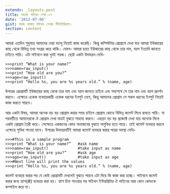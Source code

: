 ```yaml
---
extends: _layouts.post
title: সহজে পাইথন শেখা-০৭
date: '2012-07-06'
gist: সহজ ভাষায় পাইথন শেখার টিউটোরিয়াল।
section: content
---
```


আমরা এতদিন শুধুমাত্র আমাদের দেয়া ভ্যালু নিয়েই কাজ করেছি। কিন্তু কম্পিউটার প্রোগ্রামে দেখা যায় আমরা ইউজারের কাছ থেকে বিভিন্ন তথ্য সংগ্রহ করে থাকি। যেমন- আমরা হয়ত ইউজারের কাছ থেকে তার নাম, বয়স ইত্যাদি জানতে চাইতে পারি। এটা পাইথনে করা খুবই সহজ। ছোট্ট একটা উদাহরন দেখি-

```
>>>print “What is your name?”
>>>name=raw_input()
>>>print “Hoe old are you?”
>>>age=raw_input()
>>>print “Hello %s, you are %s years old.” % (name, age)
```

উপরের প্রোগ্রামটি ইউজারের কাছ থেকে তার নাম এবং বয়স জানতে চাইবে এবং সবশেষে সে তার নাম এবং বয়স প্রদর্শন করবে। এক্ষেত্রে একেক ব্যবহারকারী একেক ধরনের ইনপুট দেবে, কিন্তু আমাদের প্রোগ্রাম সে সকল ধরনের ইনপুট নিয়েই কাজ করতে পারবে।

আর একটা বিষয়, আমরা অনেক বড় বড় প্রোগ্রাম করার সময় চাইলে প্রোগ্রাম কোডে বিভিন্ন কমেন্ট লিখে রাখতে পারি। যা পরবর্তীতে আমাদেরকে ঐ প্রোগ্রাম দেখা মাত্রই বুঝতে সাহায্য করবে। এছাড়া বড় বড় প্রজেক্টে দেখা যায় অনেকে মিলে একটা প্রোগ্রাম তৈরী করে। সেক্ষেত্রে একজনের কোড অন্যজনের বুঝতে অসুবিধা হতে পারে। তাই কমেন্ট ব্যবহার করলে এক্ষেত্রে সুবিধা পাওয়া যাবে। উপরের উদাহরনটিই আমরা কমেন্ট ব্যবহার করার পরের অবস্থা দেখি-

```
>>>#This is a sample program
>>>print “What is your name?”   #ask name
>>>name=raw_input()             #take input as name
>>>print “Hoe old are you?”     #ask age
>>>age=raw_input()              #take input as age
>>>#Next line will print the values
>>>print “Hello %s, you are %s years old.” % (name, age)
```

কমেন্ট ব্যবহার করার পর যে কেউ প্রোগ্রামটি দেখলেই বুঝতে পারবে এটা দিয়ে কি কাজ করা হচ্ছে। পাইথনে কমেন্ট করার জন্য হ্যাশ(#) ব্যবহার করা হয়। হ্যাশ চিহ্ন পাওয়ার পর পাইথন ইন্টারপ্রিটার ঐ লাইনের আর কোন কোডকে কম্পাইল করে না।
